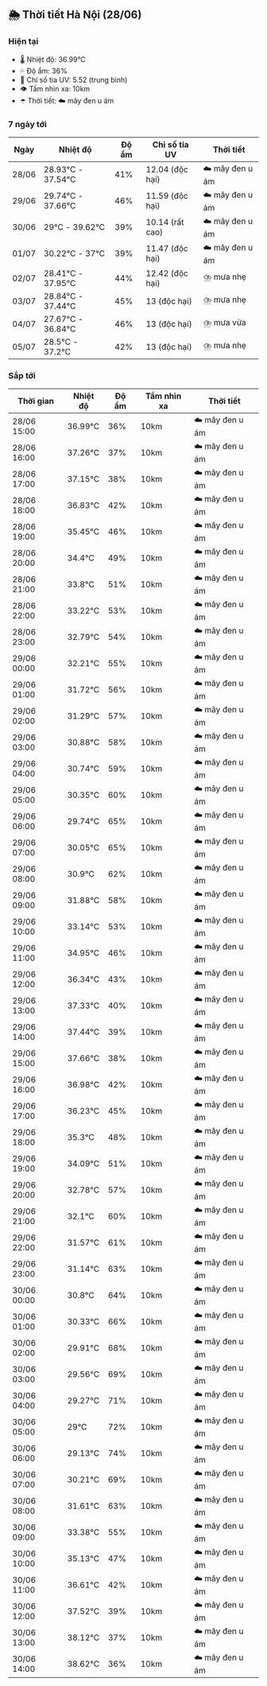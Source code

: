 ## 🌦️ Thời tiết Hà Nội (28/06)

### Hiện tại

- 🌡️ Nhiệt độ: 36.99℃
- 💦 Độ ẩm: 36%
- 🌟 Chỉ số tia UV: 5.52 (trung bình)
- 👁️ Tầm nhìn xa: 10km
- ☂️ Thời tiết: ☁️ mây đen u ám

### 7 ngày tới

| Ngày | Nhiệt độ | Độ ẩm | Chỉ số tia UV | Thời tiết |
| --- | --- | --- | --- | --- |
| 28/06 | 28.93℃ - 37.54℃ | 41% | 12.04 (độc hại) | ☁️ mây đen u ám |
| 29/06 | 29.74℃ - 37.66℃ | 46% | 11.59 (độc hại) | ☁️ mây đen u ám |
| 30/06 | 29℃ - 39.62℃ | 39% | 10.14 (rất cao) | ☁️ mây đen u ám |
| 01/07 | 30.22℃ - 37℃ | 39% | 11.47 (độc hại) | ☁️ mây đen u ám |
| 02/07 | 28.41℃ - 37.95℃ | 44% | 12.42 (độc hại) | ⛈️ mưa nhẹ |
| 03/07 | 28.84℃ - 37.44℃ | 45% | 13 (độc hại) | ⛈️ mưa nhẹ |
| 04/07 | 27.67℃ - 36.84℃ | 46% | 13 (độc hại) | ⛈️ mưa vừa |
| 05/07 | 28.5℃ - 37.2℃ | 42% | 13 (độc hại) | ⛈️ mưa nhẹ |

### Sắp tới

| Thời gian | Nhiệt độ | Độ ẩm | Tầm nhìn xa | Thời tiết |
| --- | --- | --- | --- | --- |
| 28/06 15:00 | 36.99℃ | 36% | 10km | ☁️ mây đen u ám |
| 28/06 16:00 | 37.26℃ | 37% | 10km | ☁️ mây đen u ám |
| 28/06 17:00 | 37.15℃ | 38% | 10km | ☁️ mây đen u ám |
| 28/06 18:00 | 36.83℃ | 42% | 10km | ☁️ mây đen u ám |
| 28/06 19:00 | 35.45℃ | 46% | 10km | ☁️ mây đen u ám |
| 28/06 20:00 | 34.4℃ | 49% | 10km | ☁️ mây đen u ám |
| 28/06 21:00 | 33.8℃ | 51% | 10km | ☁️ mây đen u ám |
| 28/06 22:00 | 33.22℃ | 53% | 10km | ☁️ mây đen u ám |
| 28/06 23:00 | 32.79℃ | 54% | 10km | ☁️ mây đen u ám |
| 29/06 00:00 | 32.21℃ | 55% | 10km | ☁️ mây đen u ám |
| 29/06 01:00 | 31.72℃ | 56% | 10km | ☁️ mây đen u ám |
| 29/06 02:00 | 31.29℃ | 57% | 10km | ☁️ mây đen u ám |
| 29/06 03:00 | 30.88℃ | 58% | 10km | ☁️ mây đen u ám |
| 29/06 04:00 | 30.74℃ | 59% | 10km | ☁️ mây đen u ám |
| 29/06 05:00 | 30.35℃ | 60% | 10km | ☁️ mây đen u ám |
| 29/06 06:00 | 29.74℃ | 65% | 10km | ☁️ mây đen u ám |
| 29/06 07:00 | 30.05℃ | 65% | 10km | ☁️ mây đen u ám |
| 29/06 08:00 | 30.9℃ | 62% | 10km | ☁️ mây đen u ám |
| 29/06 09:00 | 31.88℃ | 58% | 10km | ☁️ mây đen u ám |
| 29/06 10:00 | 33.14℃ | 53% | 10km | ☁️ mây đen u ám |
| 29/06 11:00 | 34.95℃ | 46% | 10km | ☁️ mây đen u ám |
| 29/06 12:00 | 36.34℃ | 43% | 10km | ☁️ mây đen u ám |
| 29/06 13:00 | 37.33℃ | 40% | 10km | ☁️ mây đen u ám |
| 29/06 14:00 | 37.44℃ | 39% | 10km | ☁️ mây đen u ám |
| 29/06 15:00 | 37.66℃ | 38% | 10km | ☁️ mây đen u ám |
| 29/06 16:00 | 36.98℃ | 42% | 10km | ☁️ mây đen u ám |
| 29/06 17:00 | 36.23℃ | 45% | 10km | ☁️ mây đen u ám |
| 29/06 18:00 | 35.3℃ | 48% | 10km | ☁️ mây đen u ám |
| 29/06 19:00 | 34.09℃ | 51% | 10km | ☁️ mây đen u ám |
| 29/06 20:00 | 32.78℃ | 57% | 10km | ☁️ mây đen u ám |
| 29/06 21:00 | 32.1℃ | 60% | 10km | ☁️ mây đen u ám |
| 29/06 22:00 | 31.57℃ | 61% | 10km | ☁️ mây đen u ám |
| 29/06 23:00 | 31.14℃ | 63% | 10km | ☁️ mây đen u ám |
| 30/06 00:00 | 30.8℃ | 64% | 10km | ☁️ mây đen u ám |
| 30/06 01:00 | 30.33℃ | 66% | 10km | ☁️ mây đen u ám |
| 30/06 02:00 | 29.91℃ | 68% | 10km | ☁️ mây đen u ám |
| 30/06 03:00 | 29.56℃ | 69% | 10km | ☁️ mây đen u ám |
| 30/06 04:00 | 29.27℃ | 71% | 10km | ☁️ mây đen u ám |
| 30/06 05:00 | 29℃ | 72% | 10km | ☁️ mây đen u ám |
| 30/06 06:00 | 29.13℃ | 74% | 10km | ☁️ mây đen u ám |
| 30/06 07:00 | 30.21℃ | 69% | 10km | ☁️ mây đen u ám |
| 30/06 08:00 | 31.61℃ | 63% | 10km | ☁️ mây đen u ám |
| 30/06 09:00 | 33.38℃ | 55% | 10km | ☁️ mây đen u ám |
| 30/06 10:00 | 35.13℃ | 47% | 10km | ☁️ mây đen u ám |
| 30/06 11:00 | 36.61℃ | 42% | 10km | ☁️ mây đen u ám |
| 30/06 12:00 | 37.52℃ | 39% | 10km | ☁️ mây đen u ám |
| 30/06 13:00 | 38.12℃ | 37% | 10km | ☁️ mây đen u ám |
| 30/06 14:00 | 38.62℃ | 36% | 10km | ☁️ mây đen u ám |
